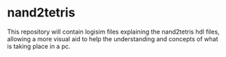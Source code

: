 nand2tetris
===========

This repository will contain logisim files explaining the nand2tetris hdl files, allowing a more visual aid to help
the understanding and concepts of what is taking place in a pc.
